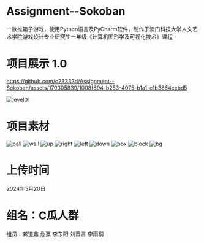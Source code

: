 # Assignment--Sokoban
一款推箱子游戏，使用Python语言及PyCharm软件，制作于澳门科技大学人文艺术学院游戏设计专业研究生一年级《计算机图形学及可视化技术》课程

# 项目展示 1.0

https://github.com/c23333d/Assignment--Sokoban/assets/170305839/1008f694-b253-4075-b1a1-e1b3864ccbd5

![level01](https://github.com/c23333d/Assignment--Sokoban/assets/170305839/6d7b91b0-7400-4218-9090-81649f8012ad)

# 项目素材
![ball](https://github.com/c23333d/Assignment--Sokoban/assets/170305839/58fa74fa-8605-4ef6-82ca-1af5735df761)
![wall](https://github.com/c23333d/Assignment--Sokoban/assets/170305839/e779ff4b-3da6-4bef-8098-79dfd1d4cb1b)
![up](https://github.com/c23333d/Assignment--Sokoban/assets/170305839/918ccd6e-365f-42b8-a892-6d0e1e241176)
![right](https://github.com/c23333d/Assignment--Sokoban/assets/170305839/634c06b0-3eca-488b-abb1-fc526d4b4bad)
![left](https://github.com/c23333d/Assignment--Sokoban/assets/170305839/97fd9ef7-b0a7-4a82-b059-a9c0a28b413f)
![down](https://github.com/c23333d/Assignment--Sokoban/assets/170305839/9dc97d13-6057-4344-89b3-c6469d6f8c35)
![box](https://github.com/c23333d/Assignment--Sokoban/assets/170305839/36b80b5a-5d5c-4de6-9f09-3134cf259ec3)
![block](https://github.com/c23333d/Assignment--Sokoban/assets/170305839/8a84fe0e-edc5-4890-a614-94d3e6c9aecd)
![bg](https://github.com/c23333d/Assignment--Sokoban/assets/170305839/355115ad-176a-4096-9b86-2346a09d61ef)

# 上传时间
2024年5月20日

# 组名：C瓜人群
组员：龚道鑫 危熹 李东阳 刘晋言 李雨桐
